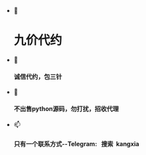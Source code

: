 - 👋<h1>九价代约</h1>
- 👀<h4>诚信代约，包三针</h4>
- 💞️<h4>不出售python源码，勿打扰，招收代理</h4>
- 📫<h4>只有一个联系方式--Telegram:&nbsp;&nbsp;&nbsp;搜索&nbsp;&nbsp;kangxia</h4>

